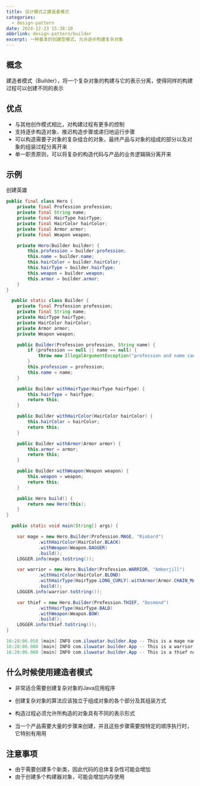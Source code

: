 ```yaml
---
title: 设计模式之建造者模式
categories:
  - design-pattern
date: 2024-12-23 15:38:10
abbrlink: design-pattern/builder
excerpt: 一种基本的创建型模式，允许逐步构建复杂对象
---
```

## 概念

建造者模式（Builder），将一个复杂对象的构建与它的表示分离，使得同样的构建过程可以创建不同的表示

## 优点

- 与其他创作模式相比，对构建过程有更多的控制
- 支持逐步构造对象、推迟构造步骤或递归地运行步骤
- 可以构造需要子对象的复杂组合的对象，最终产品与对象的组成的部分以及对象的组装过程分离开来
- 单一职责原则，可以将复杂的构造代码与产品的业务逻辑隔分离开来

## 示例

创建英雄

```java
public final class Hero {
    private final Profession profession;
    private final String name;
    private final HairType hairType;
    private final HairColor hairColor;
    private final Armor armor;
    private final Weapon weapon;

    private Hero(Builder builder) {
        this.profession = builder.profession;
        this.name = builder.name;
        this.hairColor = builder.hairColor;
        this.hairType = builder.hairType;
        this.weapon = builder.weapon;
        this.armor = builder.armor;
    }
}
```

```java
  public static class Builder {
    private final Profession profession;
    private final String name;
    private HairType hairType;
    private HairColor hairColor;
    private Armor armor;
    private Weapon weapon;

    public Builder(Profession profession, String name) {
        if (profession == null || name == null) {
            throw new IllegalArgumentException("profession and name can not be null");
        }
        this.profession = profession;
        this.name = name;
    }

    public Builder withHairType(HairType hairType) {
        this.hairType = hairType;
        return this;
    }

    public Builder withHairColor(HairColor hairColor) {
        this.hairColor = hairColor;
        return this;
    }

    public Builder withArmor(Armor armor) {
        this.armor = armor;
        return this;
    }

    public Builder withWeapon(Weapon weapon) {
        this.weapon = weapon;
        return this;
    }

    public Hero build() {
        return new Hero(this);
    }
}
```

```java
  public static void main(String[] args) {

    var mage = new Hero.Builder(Profession.MAGE, "Riobard")
            .withHairColor(HairColor.BLACK)
            .withWeapon(Weapon.DAGGER)
            .build();
    LOGGER.info(mage.toString());

    var warrior = new Hero.Builder(Profession.WARRIOR, "Amberjill")
            .withHairColor(HairColor.BLOND)
            .withHairType(HairType.LONG_CURLY).withArmor(Armor.CHAIN_MAIL).withWeapon(Weapon.SWORD)
            .build();
    LOGGER.info(warrior.toString());

    var thief = new Hero.Builder(Profession.THIEF, "Desmond")
            .withHairType(HairType.BALD)
            .withWeapon(Weapon.BOW)
            .build();
    LOGGER.info(thief.toString());
}
```

```java
16:28:06.058 [main] INFO com.iluwatar.builder.App -- This is a mage named Riobard with black hair and wielding a dagger.
16:28:06.060 [main] INFO com.iluwatar.builder.App -- This is a warrior named Amberjill with blond long curly hair wearing chain mail and wielding a sword.
16:28:06.060 [main] INFO com.iluwatar.builder.App -- This is a thief named Desmond with bald head and wielding a bow.
```

## 什么时候使用建造者模式

- 非常适合需要创建复杂对象的Java应用程序

- 创建复杂对象的算法应该独立于组成对象的各个部分及其组装方式

- 构造过程必须允许所构造的对象具有不同的表示形式

- 当一个产品需要大量的步骤来创建，并且这些步骤需要按特定的顺序执行时，它特别有用用

## 注意事项

- 由于需要创建多个新类，因此代码的总体复杂性可能会增加
- 由于创建多个构建器对象，可能会增加内存使用
